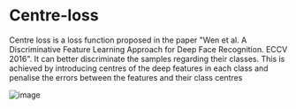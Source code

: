# Centre-loss
Centre loss is a loss function proposed in the paper "Wen et al. A Discriminative Feature Learning Approach for Deep Face Recognition. ECCV 2016". It can better discriminate the samples regarding their classes. This is achieved by introducing centres of the deep features in each class and penalise the errors between the features and their class centres



![image](https://user-images.githubusercontent.com/80739689/119055037-b432a280-ba1c-11eb-8bbb-ab17164f2c48.png)
